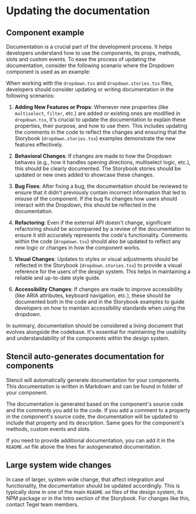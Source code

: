 # Updating the documentation

## Component example

Documentation is a crucial part of the development process. It helps developers understand how to use the components, its props, methods, slots and custom events. To ease the process of updating the documentation, consider the following scenario where the Dropdown component is used as an example:

When working with the `dropdown.tsx` and `dropdown.stories.tsx` files, developers should consider updating or writing documentation in the following scenarios:

1. **Adding New Features or Props**: Whenever new properties (like `multiselect`, `filter`, etc.) are added or existing ones are modified in `dropdown.tsx`, it's crucial to update the documentation to explain these properties, their purpose, and how to use them. This includes updating the comments in the code to reflect the changes and ensuring that the Storybook (`dropdown.stories.tsx`) examples demonstrate the new features effectively.

2. **Behavioral Changes**: If changes are made to how the Dropdown behaves (e.g., how it handles opening directions, multiselect logic, etc.), this should be clearly documented. The Storybook stories should be updated or new ones added to showcase these changes.

3. **Bug Fixes**: After fixing a bug, the documentation should be reviewed to ensure that it didn't previously contain incorrect information that led to misuse of the component. If the bug fix changes how users should interact with the Dropdown, this should be reflected in the documentation.

4. **Refactoring**: Even if the external API doesn't change, significant refactoring should be accompanied by a review of the documentation to ensure it still accurately represents the code's functionality. Comments within the code (`dropdown.tsx`) should also be updated to reflect any new logic or changes in how the component works.

5. **Visual Changes**: Updates to styles or visual adjustments should be reflected in the Storybook (`dropdown.stories.tsx`) to provide a visual reference for the users of the design system. This helps in maintaining a reliable and up-to-date style guide.

6. **Accessibility Changes**: If changes are made to improve accessibility (like ARIA attributes, keyboard navigation, etc.), these should be documented both in the code and in the Storybook examples to guide developers on how to maintain accessibility standards when using the dropdown.

In summary, documentation should be considered a living document that evolves alongside the codebase. It's essential for maintaining the usability and understandability of the components within the design system.

## Stencil auto-generates documentation for components

Stencil will automatically generate documentation for your components. This documentation is written in Markdown and can be found in folder of your component.

The documentation is generated based on the component's source code and the comments you add to the code. If you add a comment to a property in the component's source code, the documentation will be updated to include that property and its description. Same goes for the component's methods, custom events and slots.

If you need to provide additional documentation, you can add it in the `README.md` file above the lines for autogenerated documentation.

## Large system wide changes
In case of larger, system wide change, that affect integration and functionality, the documentation should be updated accordingly. This is typically done in one of the main `README.md` files of the design system, its NPM package or in the Intro section of the Storybook.
For changes like this, contact Tegel team members.

